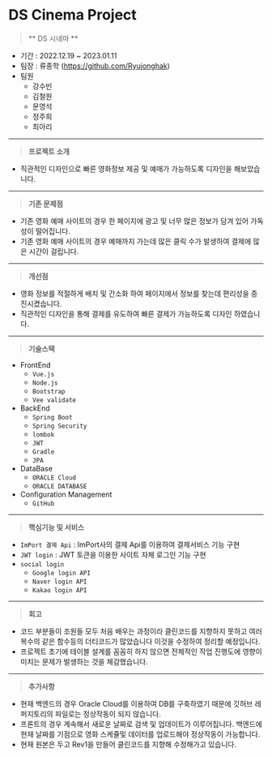 # DS Cinema Project

> ** DS 시네마 **
- 기간 : 2022.12.19 ~ 2023.01.11
- 팀장 : 류종학 (https://github.com/Ryujonghak)
- 팀원 
  - 강수빈
  - 김철원
  - 문영석 
  - 정주희
  - 최아리 
---
> **프로젝트 소개**
> 
- 직관적인 디자인으로 빠른 영화정보 제공 및 예매가 가능하도록 디자인을 해보았습니다.
---
> **기존 문제점**
> 
- 기존 영화 예매 사이트의 경우 한 페이지에 광고 및 너무 많은 정보가 담겨 있어 가독성이 떨어집니다.
- 기존 영화 예매 사이트의 경우 예매까지 가는데 많은 클릭 수가 발생하여 결제에 많은 시간이 걸립니다.
---

> **개선점**
> 
- 영화 정보를 적절하게 배치 및 간소화 하여 페이지에서 정보를 찾는데 편리성을 증진시켰습니다.
- 직관적인 디자인을 통해 결제를 유도하여 빠른 결제가 가능하도록 디자인 하였습니다.
---

> **기술스택**

- FrontEnd
    - `Vue.js`
    - `Node.js`
    - `Bootstrap`
    - `Vee validate`
- BackEnd
    - `Spring Boot`
    - `Spring Security`
    - `lombok`
    - `JWT`
    - `Gradle`
    - `JPA`
- DataBase
    - `ORACLE Cloud`
    - `ORACLE DATABASE`
- Configuration Management
    - `GitHub`
---

> **핵심기능 및 서비스** 

- `ImPort 결제 Api` : ImPort사의 결제 Api를 이용하여 결제서비스 기능 구현 
- `JWT login` : JWT 토큰을 이용한 사이트 자체 로그인 기능 구현
- `social login`
    - `Google login API`
    - `Naver login API`
    - `Kakao login API`

---
> **회고**
> 
- 코드 부분들이 조원들 모두 처음 배우는 과정이라 클린코드를 지향하지 못하고 여러 복수의 같은 함수등의 더티코드가 많았습니다 이것을 수정하여 정리할 예정입니다.
- 프로젝트 초기에 테이블 설계를 꼼꼼히 하지 않으면 전체적인 작업 진행도에 영향이 미치는 문제가 발생하는 것을 체감했습니다.
---

> **추가사항** 
  - 현재 백엔드의 경우 Oracle Cloud를 이용하여 DB를 구축하였기 때문에 깃허브 레퍼지토리의 파일로는 정상작동이 되지 않습니다.
  - 프론트의 경우 계속해서 새로운 날짜로 검색 및 업데이트가 이루어집니다. 백엔드에 현재 날짜를 기점으로 영화 스케쥴및 데이터를 업로드해야 정상작동이 가능합니다.
  - 현재 원본은 두고 Rev1을 만들어 클린코드를 지향해 수정해가고 있습니다.
